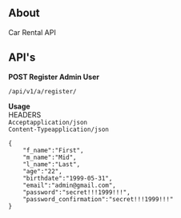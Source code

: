 ## About
Car Rental API

## API's

**POST Register Admin User**
```
/api/v1/a/register/
```
**Usage**\
HEADERS\
`Acceptapplication/json`\
`Content-Typeapplication/json`
```
{
	"f_name":"First",
	"m_name":"Mid",
	"l_name":"Last",
	"age":"22",
	"birthdate":"1999-05-31",
	"email":"admin@gmail.com",	
	"password":"secret!!!1999!!!",
	"password_confirmation":"secret!!!1999!!!"
}
```
